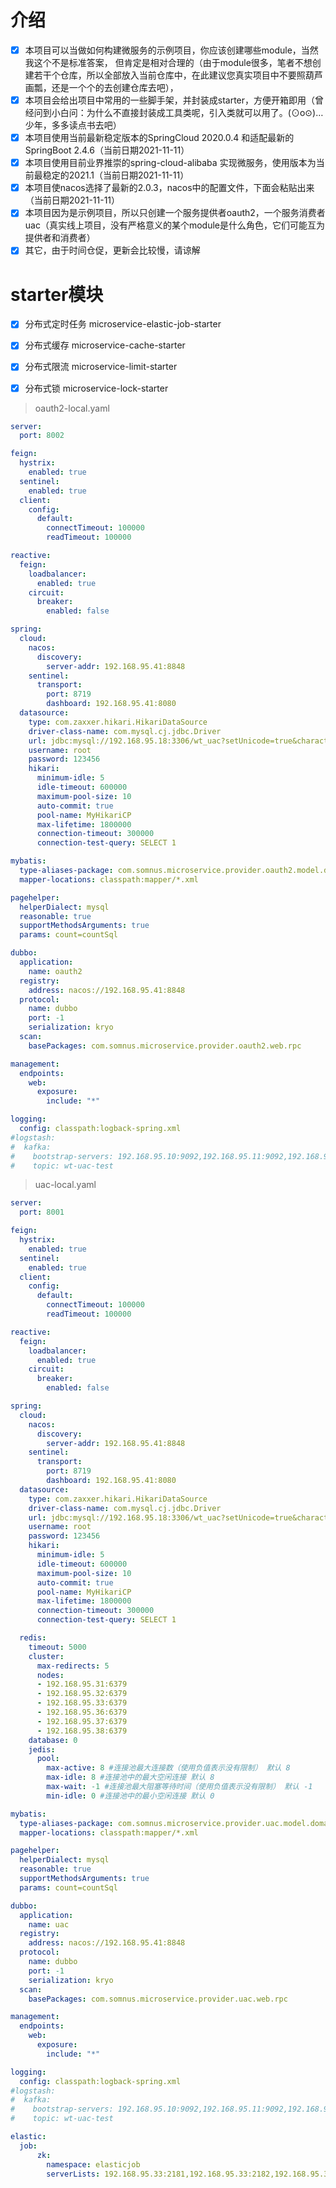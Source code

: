 # 介绍

- [x] 本项目可以当做如何构建微服务的示例项目，你应该创建哪些module，当然我这个不是标准答案，
      但肯定是相对合理的（由于module很多，笔者不想创建若干个仓库，所以全部放入当前仓库中，在此建议您真实项目中不要照葫芦画瓢，还是一个个的去创建仓库去吧），
- [x] 本项目会给出项目中常用的一些脚手架，并封装成starter，方便开箱即用（曾经问到小白问：为什么不直接封装成工具类呢，引入类就可以用了。(⊙o⊙)… 少年，多多读点书去吧）
- [x] 本项目使用当前最新稳定版本的SpringCloud 2020.0.4 和适配最新的SpringBoot 2.4.6（当前日期2021-11-11）
- [x] 本项目使用目前业界推崇的spring-cloud-alibaba 实现微服务，使用版本为当前最稳定的2021.1（当前日期2021-11-11）
- [x] 本项目使nacos选择了最新的2.0.3，nacos中的配置文件，下面会粘贴出来（当前日期2021-11-11）
- [x] 本项目因为是示例项目，所以只创建一个服务提供者oauth2，一个服务消费者uac（真实线上项目，没有严格意义的某个module是什么角色，它们可能互为提供者和消费者）
- [x] 其它，由于时间仓促，更新会比较慢，请谅解

# starter模块

- [x] 分布式定时任务 microservice-elastic-job-starter
- [x] 分布式缓存 microservice-cache-starter
- [x] 分布式限流 microservice-limit-starter
- [x] 分布式锁 microservice-lock-starter


> oauth2-local.yaml

```yaml
server:
  port: 8002

feign:
  hystrix:
    enabled: true
  sentinel:
    enabled: true
  client:
    config:
      default:
        connectTimeout: 100000
        readTimeout: 100000

reactive:
  feign:
    loadbalancer:
      enabled: true
    circuit:
      breaker:
        enabled: false

spring:
  cloud:
    nacos:
      discovery:
        server-addr: 192.168.95.41:8848
    sentinel:
      transport:
        port: 8719
        dashboard: 192.168.95.41:8080
  datasource:
    type: com.zaxxer.hikari.HikariDataSource
    driver-class-name: com.mysql.cj.jdbc.Driver
    url: jdbc:mysql://192.168.95.18:3306/wt_uac?setUnicode=true&characterEncoding=utf8&useSSL=false&&serverTimezone=Asia/Shanghai
    username: root
    password: 123456
    hikari:
      minimum-idle: 5
      idle-timeout: 600000
      maximum-pool-size: 10
      auto-commit: true
      pool-name: MyHikariCP
      max-lifetime: 1800000
      connection-timeout: 300000
      connection-test-query: SELECT 1

mybatis:
  type-aliases-package: com.somnus.microservice.provider.oauth2.model.domain
  mapper-locations: classpath:mapper/*.xml

pagehelper:
  helperDialect: mysql
  reasonable: true
  supportMethodsArguments: true
  params: count=countSql

dubbo:
  application:
    name: oauth2
  registry:
    address: nacos://192.168.95.41:8848
  protocol:
    name: dubbo
    port: -1
    serialization: kryo
  scan:
    basePackages: com.somnus.microservice.provider.oauth2.web.rpc

management:
  endpoints:
    web:
      exposure:
        include: "*"

logging:
  config: classpath:logback-spring.xml
#logstash:
#  kafka:
#    bootstrap-servers: 192.168.95.10:9092,192.168.95.11:9092,192.168.95.12:9092
#    topic: wt-uac-test

```


> uac-local.yaml

```yaml
server:
  port: 8001

feign:
  hystrix:
    enabled: true
  sentinel:
    enabled: true
  client:
    config:
      default:
        connectTimeout: 100000
        readTimeout: 100000

reactive:
  feign:
    loadbalancer:
      enabled: true
    circuit:
      breaker:
        enabled: false

spring:
  cloud:
    nacos:
      discovery:
        server-addr: 192.168.95.41:8848
    sentinel:
      transport:
        port: 8719
        dashboard: 192.168.95.41:8080
  datasource:
    type: com.zaxxer.hikari.HikariDataSource
    driver-class-name: com.mysql.cj.jdbc.Driver
    url: jdbc:mysql://192.168.95.18:3306/wt_uac?setUnicode=true&characterEncoding=utf8&useSSL=false&&serverTimezone=Asia/Shanghai
    username: root
    password: 123456
    hikari:
      minimum-idle: 5
      idle-timeout: 600000
      maximum-pool-size: 10
      auto-commit: true
      pool-name: MyHikariCP
      max-lifetime: 1800000
      connection-timeout: 300000
      connection-test-query: SELECT 1

  redis:
    timeout: 5000
    cluster:
      max-redirects: 5
      nodes:
      - 192.168.95.31:6379
      - 192.168.95.32:6379
      - 192.168.95.33:6379
      - 192.168.95.36:6379
      - 192.168.95.37:6379
      - 192.168.95.38:6379
    database: 0
    jedis:
      pool:
        max-active: 8 #连接池最大连接数（使用负值表示没有限制） 默认 8
        max-idle: 8 #连接池中的最大空闲连接 默认 8
        max-wait: -1 #连接池最大阻塞等待时间（使用负值表示没有限制） 默认 -1
        min-idle: 0 #连接池中的最小空闲连接 默认 0   

mybatis:
  type-aliases-package: com.somnus.microservice.provider.uac.model.domain
  mapper-locations: classpath:mapper/*.xml

pagehelper:
  helperDialect: mysql
  reasonable: true
  supportMethodsArguments: true
  params: count=countSql

dubbo:
  application:
    name: uac
  registry:
    address: nacos://192.168.95.41:8848
  protocol:
    name: dubbo
    port: -1
    serialization: kryo
  scan:
    basePackages: com.somnus.microservice.provider.uac.web.rpc

management:
  endpoints:
    web:
      exposure:
        include: "*"

logging:
  config: classpath:logback-spring.xml
#logstash:
#  kafka:
#    bootstrap-servers: 192.168.95.10:9092,192.168.95.11:9092,192.168.95.12:9092
#    topic: wt-uac-test

elastic:
  job:
      zk:
        namespace: elasticjob
        serverLists: 192.168.95.33:2181,192.168.95.33:2182,192.168.95.33:2183

```
